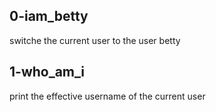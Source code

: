 ## 0-iam_betty
switche the current user to the user betty
## 1-who_am_i
print the effective username of the current user
